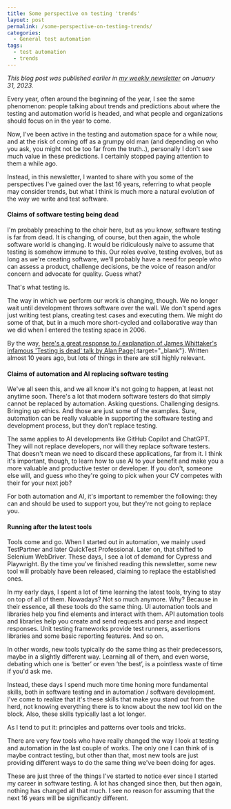 ```yaml
---
title: Some perspective on testing 'trends'
layout: post
permalink: /some-perspective-on-testing-trends/
categories:
  - General test automation
tags:
  - test automation
  - trends
---
```

_This blog post was published earlier in [my weekly newsletter](/newsletter/) on January 31, 2023._

Every year, often around the beginning of the year, I see the same phenomenon: people talking about trends and predictions about where the testing and automation world is headed, and what people and organizations should focus on in the year to come.

Now, I've been active in the testing and automation space for a while now, and at the risk of coming off as a grumpy old man (and depending on who you ask, you might not be too far from the truth..), personally I don't see much value in these predictions. I certainly stopped paying attention to them a while ago.

Instead, in this newsletter, I wanted to share with you some of the perspectives I've gained over the last 16 years, referring to what people may consider trends, but what I think is much more a natural evolution of the way we write and test software.

#### Claims of software testing being dead
I'm probably preaching to the choir here, but as you know, software testing is far from dead. It is changing, of course, but then again, the whole software world is changing. It would be ridiculously naive to assume that testing is somehow immune to this. Our roles evolve, testing evolves, but as long as we're creating software, we'll probably have a need for people who can assess a product, challenge decisions, be the voice of reason and/or concern and advocate for quality. Guess what?

That's what testing is.

The way in which we perform our work is changing, though. We no longer wait until development throws software over the wall. We don't spend ages just writing test plans, creating test cases and executing them. We might do some of that, but in a much more short-cycled and collaborative way than we did when I entered the testing space in 2006.

By the way, [here's a great response to / explanation of James Whittaker's infamous 'Testing is dead' talk by Alan Page](https://angryweasel.com/blog/death-and-testing/){:target="_blank"}. Written almost 10 years ago, but lots of things in there are still highly relevant.

#### Claims of automation and AI replacing software testing
We've all seen this, and we all know it's not going to happen, at least not anytime soon. There's a lot that modern software testers do that simply cannot be replaced by automation. Asking questions. Challenging designs. Bringing up ethics. And those are just some of the examples. Sure, automation can be really valuable in supporting the software testing and development process, but they don't replace testing.

The same applies to AI developments like GitHub Copilot and ChatGPT. They will not replace developers, nor will they replace software testers. That doesn't mean we need to discard these applications, far from it. I think it's important, though, to learn how to use AI to your benefit and make you a more valuable and productive tester or developer. If you don't, someone else will, and guess who they're going to pick when your CV competes with their for your next job?

For both automation and AI, it's important to remember the following: they can and should be used to support you, but they're not going to replace you.

#### Running after the latest tools
Tools come and go. When I started out in automation, we mainly used TestPartner and later QuickTest Professional. Later on, that shifted to Selenium WebDriver. These days, I see a lot of demand for Cypress and Playwright. By the time you've finished reading this newsletter, some new tool will probably have been released, claiming to replace the established ones.

In my early days, I spent a lot of time learning the latest tools, trying to stay on top of all of them. Nowadays? Not so much anymore. Why? Because in their essence, all these tools do the same thing. UI automation tools and libraries help you find elements and interact with them. API automation tools and libraries help you create and send requests and parse and inspect responses. Unit testing frameworks provide test runners, assertions libraries and some basic reporting features. And so on.

In other words, new tools typically do the same thing as their predecessors, maybe in a slightly different way. Learning all of them, and even worse, debating which one is ‘better’ or even ‘the best’, is a pointless waste of time if you'd ask me.

Instead, these days I spend much more time honing more fundamental skills, both in software testing and in automation / software development. I've come to realize that it's these skills that make you stand out from the herd, not knowing everything there is to know about the new tool kid on the block. Also, these skills typically last a lot longer.

As I tend to put it: principles and patterns over tools and tricks.

There are very few tools who have really changed the way I look at testing and automation in the last couple of works. The only one I can think of is maybe contract testing, but other than that, most new tools are just providing different ways to do the same thing we've been doing for ages.

These are just three of the things I've started to notice ever since I started my career in software testing. A lot has changed since then, but then again, nothing has changed all that much. I see no reason for assuming that the next 16 years will be significantly different.